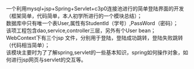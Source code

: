 
一个利用mysql+jsp+Spring+Servlet+c3p0连接池进行的简单登陆界面的开发（框架简单，代码简单，本人初学所进行的一个模块总结）；    
数据库中只有唯一个表User,属性有StudentId（学号）,PassWord（密码）；   
该项工程包含dao,service,controller三层，另外有个User bean；  
WebContext下有三个jsp 文件，分别用于登陆，登陆成功跳转，登陆失败跳转（代码相当简单）；    
该模块主要时为了了解spring,servlet的一些基本知识，spring如何操作对象，如何进行jsp网页与servlet的交互等。    
